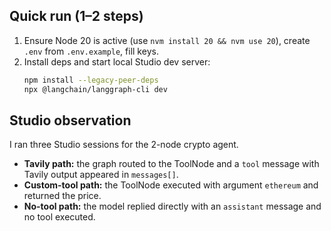 ## Quick run (1–2 steps)
1. Ensure Node 20 is active (use `nvm install 20 && nvm use 20`), create `.env` from `.env.example`, fill keys.
2. Install deps and start local Studio dev server:
   ```bash
   npm install --legacy-peer-deps
   npx @langchain/langgraph-cli dev

## Studio observation

I ran three Studio sessions for the 2-node crypto agent.  
- **Tavily path:** the graph routed to the ToolNode and a `tool` message with Tavily output appeared in `messages[]`.  
- **Custom-tool path:** the ToolNode executed with argument `ethereum` and returned the price.  
- **No-tool path:** the model replied directly with an `assistant` message and no tool executed.
